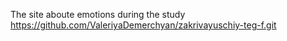 The site aboute emotions during the study
https://github.com/ValeriyaDemerchyan/zakrivayuschiy-teg-f.git
